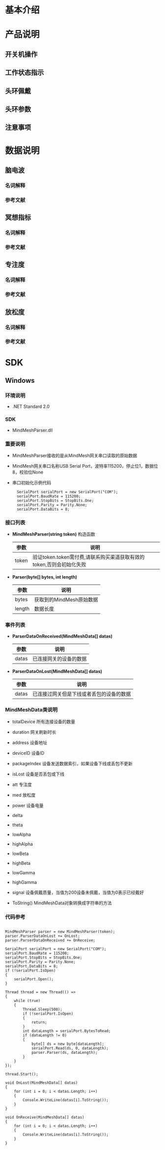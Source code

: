 # 基本介绍

# 产品说明

## 开关机操作

## 工作状态指示

## 头环佩戴

## 头环参数

## 注意事项

# 数据说明

## 脑电波

### 名词解释

### 参考文献

## 冥想指标

### 名词解释

### 参考文献

## 专注度

### 名词解释

### 参考文献

## 放松度

### 名词解释

### 参考文献

# SDK

## Windows

### 环境说明

- .NET Standard 2.0

### SDK

- MindMeshParser.dll

### 重要说明

- MindMeshParser接收的是从MindMesh网关串口读取的原始数据
- MindMesh网关串口名称USB Serial Port，波特率115200，停止位1，数据位8，校验位None
- 串口初始化示例代码

  ```
    SerialPort serialPort = new SerialPort("COM");
    serialPort.BaudRate = 115200;
    serialPort.StopBits = StopBits.One;
    serialPort.Parity = Parity.None;
    serialPort.DataBits = 8;
  ```

### 接口列表

- **MindMeshParser(string token)** 构造函数
  
  | 参数     | 说明     |
  | ------- | ------- |
  | token   | 验证token.token需付费,请联系购买渠道获取有效的token,否则会初始化失败 |

- **Parser(byte[] bytes, int length)**
  
  | 参数     | 说明     |
  | ------- | ------- |
  | bytes   | 获取到的MindMesh原始数据 |
  | length  | 数据长度

### 事件列表

- **ParserDataOnReceived(MindMeshData[] datas)**
  
  | 参数     | 说明     |
  | ------- | ------- |
  | datas   | 已连接网关的设备的数据 |

- **ParserDataOnLost(MindMeshData[] datas)**
  
  | 参数     | 说明     |
  | ------- | ------- |
  | datas   | 已连接过网关但是下线或者丢包的设备的数据 |

### MindMeshData类说明

- totalDevice 所有连接设备的数量

- duration 网关刷新时长

- address 设备地址

- deviceID 设备ID

- packageIndex 设备发送数据索引，如果设备下线或丢包不更新

- isLost 设备是否丢包或下线

- att 专注度

- med 放松度

- power 设备电量

- delta

- theta

- lowAlpha

- highAlpha

- lowBeta

- highBeta

- lowGamma

- highGamma

- signal 设备佩戴质量，当值为200设备未佩戴，当值为0表示已经戴好

- ToString() MindMeshData对象转换成字符串的方法


### 代码参考

```

MindMeshParser parser = new MindMeshParser(token);
parser.ParserDataOnLost += OnLost;
parser.ParserDataOnReceived += OnReceive;

SerialPort serialPort = new SerialPort("COM");
serialPort.BaudRate = 115200;
serialPort.StopBits = StopBits.One;
serialPort.Parity = Parity.None;
serialPort.DataBits = 8;
if (!serialPort.IsOpen)
{
    serialPort.Open();
}

Thread thread = new Thread(() =>
{
    while (true)
    {
        Thread.Sleep(500);
        if (!serialPort.IsOpen)
        {
            return;
        }
        int dataLength = serialPort.BytesToRead;
        if (dataLength != 0)
        {
            byte[] ds = new byte[dataLength];
            serialPort.Read(ds, 0, dataLength);
            parser.Parser(ds, dataLength);   
        }
    }
});

thread.Start();

void OnLost(MindMeshData[] datas)
{
    for (int i = 0; i < datas.Length; i++)
    {
        Console.WriteLine(datas[i].ToString());
    }
}

void OnReceive(MindMeshData[] datas)
{
    for (int i = 0; i < datas.Length; i++)
    {
        Console.WriteLine(datas[i].ToString());
    }
}

```